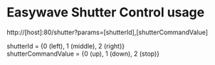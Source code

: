 # Easywave Shutter Control usage

http://[host]:80/shutter?params=[shutterId],[shutterCommandValue]

shutterId = {0 (left), 1 (middle), 2 (right)}  
shutterCommandValue = {0 (up), 1 (down), 2 (stop)}

